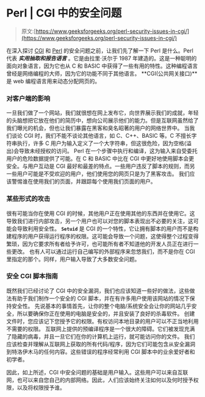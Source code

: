 # Perl | CGI 中的安全问题

> 原文:[https://www.geeksforgeeks.org/perl-security-issues-in-cgi/](https://www.geeksforgeeks.org/perl-security-issues-in-cgi/)

在深入探讨 [CGI](https://www.geeksforgeeks.org/perl-cgi-programming/) 和 [Perl](https://www.geeksforgeeks.org/introduction-to-perl/) 的安全问题之前，让我们先了解一下 Perl 是什么。Perl 代表 ***实用抽取和报告语言*** 。它是由拉里·沃尔于 1987 年建造的。这是一种聪明的面向对象语言，因为它也从 C 和 BASIC 中获得了一些有用的特性。这种编程语言曾经是网络编程的大师，因为它的功能不同于其他语言。 **CGI(公共网关接口)**是 web 编程语言用来动态分配网页的。

### 对客户端的影响

一旦我们做了一个网站，我们就很想在网上发布它，向世界展示我们的成就，年轻的头脑想把它放在他们的简历中，想向公司展示他们的能力。但是互联网虽然给了我们曝光的机会，但也让我们暴露在黑客和臭名昭著的用户的网络世界中。
当我们谈论 CGI 时，我们不能不谈论其他语言，如 C、C++、BASIC 等。C 不擅长字符串执行，许多 C 用户为输入定义了一个大字符串，但这很危险，因为空格(溢出)会导致未经授权的访问。
Perl 在一个步骤中执行和编译，这为输入来自受委托用户的危险数据提供了可能。在 C 和 BASIC 中比在 CGI 中更好地使用脚本会更安全。与用户互动是 CGI 最好和最差的特点。一些用户违反了脚本的规则，而另一些用户可能是不受欢迎的用户，他们使用您的网页只是为了黑客攻击。
我们应该警惕谁在使用我们的页面，并跟踪每个使用我们页面的用户。

### 某些形式的攻击

很有可能当你在使用 CGI 的时候，其他用户正在使用其他的东西并在使用它。这导致我们进行内部攻击，另一个用户也可以对您的脚本表现出不必要的关注，这可能会导致利用安全性。 **`Setuid`** 是 CGI 的一个特性，它让拥有脚本的用户而不是构建程序的用户获得运行程序的权限。这可能会导致一个问题，这使得整个过程变得繁琐，因为它要求所有者给予许可，也可能所有者不知道他的开发人员正在进行一些更改。
也有人可以通过运行自己编写的外部程序来忽悠我们，而不是你在 CGI 里指定的那个。同样，用户输入导致了大多数安全问题。

### 安全 CGI 脚本指南

既然我们已经讨论了 CGI 中的安全漏洞，我们也应该知道一些好的做法，这些做法有助于我们制作一个安全的 CGI 脚本，并在有许多用户使用该网站的情况下保持安全性。
先说基本的事情首先，让你的整个电脑/系统安全会让你的网站几乎安全，所以要确保你正在使用的电脑是安全的，并且安装了良好的杀毒软件。
创建文件时，您应该记下您授予它的权限。有权访问本地目录的用户可以不正当地利用不需要的权限。
互联网上提供的预编译程序是一个很大的障碍。它们被发现充满了隐藏的病毒，并且一旦它们在你的计算机上运行，就可能访问你的文件。
我们应该检查并理解从互联网上获取的所有代码/程序，因为它们可能包含从安全漏洞到特洛伊木马的任何内容。这些错误的程序经常利用 CGI 脚本中的业余爱好者和初学者。

因此，如上所述，CGI 中安全问题的基础是用户输入。这些用户可以来自互联网，也可以来自您自己的内部网络。因此，人们应该始终关注如何以及何时授予权限，以及将权限授予谁。